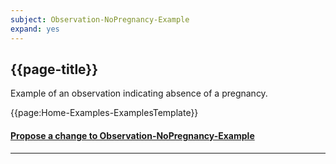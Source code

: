 ```yaml
---
subject: Observation-NoPregnancy-Example
expand: yes
---
```



## {{page-title}}

Example of an observation indicating absence of a pregnancy.


{{page:Home-Examples-ExamplesTemplate}}



<div id="Feedback" class="tabcontent">
<h4><a href='https://simplifier.net/NHS-Digital-FHIR-Genomics-Implementation-Guide/Observation-NoPregnancy-Example/~issues?level=File' target="_blank">Propose a change to Observation-NoPregnancy-Example</a></h4>
</div>

---
